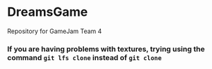 # DreamsGame
Repository for GameJam Team 4

### If you are having problems with textures, trying using the command `git lfs clone` instead of `git clone`
